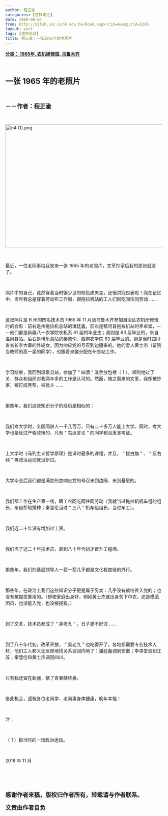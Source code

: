 ```yaml
---
author: 程正渝
categories: [这样走过]
date: 1989-06-04
from: http://mjlsh.usc.cuhk.edu.hk/Book.aspx?cid=4&amp;tid=5365
layout: post
tags: [这样走过]
title: 程正渝：一张1965年的老照片
---
```


<div style="margin: 15px 10px 10px 0px;">
<div>
<span id="ctl00_ContentPlaceHolder1_chapter1_SubjectLabel" style="font-weight:bold;text-decoration:underline;">
   分类： 1965年, 农机研修班, 乌鲁木齐
  </span>
</div>
<p class="p1">
<b>
<font size="5">
<span class="s1">
</span>
<br/>
</font>
</b>
</p>
<p class="p2">
<b>
<font size="5">
<span class="s1" style="">
     一张
    </span>
<span class="s2" style="">
<font size="5">
      1965
     </font>
</span>
<span class="s1" style="">
     年的老照片
    </span>
</font>
</b>
</p>
<p class="p1">
<b>
<font size="4">
<span class="s1">
</span>
<br/>
</font>
</b>
</p>
<p class="p2">
<span class="s1">
<b>
<font size="4">
     －－作者：程正渝
    </font>
</b>
</span>
</p>
<p class="p1">
<span class="s1">
</span>
<br/>
</p>
<p class="p3">
<span class="s1">
<img alt="n4 (1).png" border="0" height="388" src="https://i.imgur.com/1HMbNvZ.png" width="550"/>
</span>
</p>
<p class="p1">
<span class="s1">
</span>
<br/>
</p>
<p class="p2">
<span class="s1">
   最近，一位老同事给我发来一张
  </span>
<span class="s2">
   1965
  </span>
<span class="s1">
   年的老照片，文革抄家后我的那张就没了。
  </span>
</p>
<p class="p1">
<span class="s1">
</span>
<br/>
</p>
<p class="p2">
<span class="s1">
   照片中的自己，竟然穿着当时很少见的棕色皮夹克，还很讲究仪表呢！而在记忆中，当年我总是穿着劳动布工作服，跟拖拉机站的工人们同吃同住同劳动
  </span>
<span class="s2">
   ……
  </span>
</p>
<p class="p1">
<span class="s1">
</span>
<br/>
</p>
<p class="p2">
<span class="s1">
   这张照片是
  </span>
<span class="s2">
   B
  </span>
<span class="s1">
   州的四名技术员
  </span>
<span class="s2">
   1965
  </span>
<span class="s1">
   年
  </span>
<span class="s2">
   11
  </span>
<span class="s1">
   月到乌鲁木齐参加自治区农机研修班时的合影：前右是州拖拉机总站的潘廷鑫，前左是精河县拖拉机站的李卓堂，－－他们都是新疆八一农学院农机系
  </span>
<span class="s2">
   61
  </span>
<span class="s1">
   届的毕业生；我则是
  </span>
<span class="s2">
   63
  </span>
<span class="s1">
   届毕业的，来自温泉县站。后右是博乐县站的秦慧伦，西南农学院
  </span>
<span class="s2">
   63
  </span>
<span class="s1">
   届毕业的。她是当时四川省省长李大章的外甥女，因为响应党的号召到边疆来的。她的爱人黄士杰（留院当教师的高一届的同学），也跟着来疆分配在州总站工作。
  </span>
</p>
<p class="p1">
<span class="s1">
</span>
<br/>
</p>
<p class="p2">
<span class="s1">
   学习结束，我回到温泉县站，参加了
  </span>
<span class="s2">
   “
  </span>
<span class="s1">
   四清
  </span>
<span class="s2">
   ”
  </span>
<span class="s1">
   洗手放包袱（
  </span>
<span class="s2">
   1
  </span>
<span class="s1">
   ），顺利地过了关，群众和组织对我两年多的工作是认可的。然而，随之而来的文革，我却被抄家，被打成黑帮，被批斗
  </span>
<span class="s2">
   ……
  </span>
</p>
<p class="p1">
<span class="s1">
</span>
<br/>
</p>
<p class="p2">
<span class="s1">
   那些年，我们这些知识分子的经历是相似的：
  </span>
</p>
<p class="p1">
<span class="s1">
</span>
<br/>
</p>
<p class="p2">
<span class="s1">
   我们考大学时，全国同龄人一千几百万，只有二十多万人能上大学。同时，考大学也是经过严格政审的，凡有
  </span>
<span class="s2">
   “
  </span>
<span class="s1">
   右派言论
  </span>
<span class="s2">
   ”
  </span>
<span class="s1">
   的同学都没发准考证。
  </span>
</p>
<p class="p1">
<span class="s1">
</span>
<br/>
</p>
<p class="p2">
<span class="s1">
   上大学时《马列主义哲学原理》是课时最多的课程，并且，
  </span>
<span class="s2">
   “
  </span>
<span class="s1">
   拔白旗
  </span>
<span class="s2">
   ”
  </span>
<span class="s1">
   、
  </span>
<span class="s2">
   “
  </span>
<span class="s1">
   反右倾
  </span>
<span class="s2">
   ”
  </span>
<span class="s1">
   等政治运动就没断过。
  </span>
</p>
<p class="p1">
<span class="s1">
</span>
<br/>
</p>
<p class="p2">
<span class="s1">
   大学毕业后我们都是满腔热血响应党的号召来到边陲、来到基层的。
  </span>
</p>
<p class="p1">
<span class="s1">
</span>
<br/>
</p>
<p class="p2">
<span class="s1">
   我们都工作在生产第一线，跟工农同吃同住同劳动（我就当过拖拉机机车组的组长，亲自犁地播种；秦慧伦当过
  </span>
<span class="s2">
   “
  </span>
<span class="s1">
   三八
  </span>
<span class="s2">
   ”
  </span>
<span class="s1">
   机车组组长，当过车工）。
  </span>
</p>
<p class="p1">
<span class="s1">
</span>
<br/>
</p>
<p class="p2">
<span class="s1">
   我们近二十年没有增加过工资。
  </span>
</p>
<p class="p1">
<span class="s1">
</span>
<br/>
</p>
<p class="p2">
<span class="s1">
   我们当了近二十年技术员，直到八十年代初才晋升工程师。
  </span>
</p>
<p class="p1">
<span class="s1">
</span>
<br/>
</p>
<p class="p2">
<span class="s1">
   那些年，我们的基层领导人一茬一茬几乎都是文化程度低的外行。
  </span>
</p>
<p class="p1">
<span class="s1">
</span>
<br/>
</p>
<p class="p2">
<span class="s1">
   那些年，在政治上我们这些知识分子更是属于另类：几乎没有被培养入党的；也没有被提拔重用的。（即使家庭出身好，例如黄士杰就出身贫下中农，还是模范团员，也没能入党，也没被提拔。）
  </span>
</p>
<p class="p1">
<span class="s1">
</span>
<br/>
</p>
<p class="p2">
<span class="s1">
   到了文革，技术员都成了
  </span>
<span class="s2">
   “
  </span>
<span class="s1">
   臭老九
  </span>
<span class="s2">
   ”
  </span>
<span class="s1">
   ，日子更不好过
  </span>
<span class="s2">
   ……
  </span>
</p>
<p class="p1">
<span class="s1">
</span>
<br/>
</p>
<p class="p2">
<span class="s1">
   到了八十年代初，改革开放，
  </span>
<span class="s2">
   “
  </span>
<span class="s1">
   臭老九
  </span>
<span class="s2">
   ”
  </span>
<span class="s1">
   也吃得开了，各地都需要专业技术人材，他们三人都义无反顾地找关系调回内地了：潘廷鑫调到安徽；李卓堂调到江苏；秦慧伦和黄士杰调回四川。
  </span>
</p>
<p class="p1">
<span class="s1">
</span>
<br/>
</p>
<p class="p2">
<span class="s1">
   只有我还留在新疆，献了青春献终身。
  </span>
</p>
<p class="p1">
<span class="s1">
</span>
<br/>
</p>
<p class="p2">
<span class="s1">
   借此机会，遥祝各位老同学、老同事身体健康，晚年幸福！
  </span>
</p>
<p class="p1">
<span class="s1">
</span>
<br/>
</p>
<p class="p2">
<span class="s1">
   注：
  </span>
</p>
<p class="p1">
<span class="s1">
</span>
<br/>
</p>
<p class="p2">
<span class="s1">
   （
  </span>
<span class="s2">
   1
  </span>
<span class="s1">
   ）指当时的一场政治运动。
  </span>
</p>
<p class="p1">
<span class="s1">
</span>
<br/>
</p>
<p class="p3">
<span class="s1">
   2018
  </span>
<span class="s3">
   年
  </span>
<span class="s1">
   11
  </span>
<span class="s3">
   月
  </span>
</p>
<p class="p1">
<b>
<font size="4">
<span class="s1">
</span>
<br/>
</font>
</b>
</p>
<p class="p1">
<b>
<font size="4">
<span class="s1">
</span>
<br/>
</font>
</b>
</p>
<p class="p2">
<span class="s1">
<b>
<font size="4">
     感谢作者来稿，版权归作者所有，转载请与作者联系。
    </font>
</b>
</span>
</p>
<p class="p2">
<span class="s1">
<b>
<font size="4">
     文责由作者自负
    </font>
</b>
</span>
</p>
</div>
